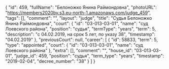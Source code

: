 {
    "id": 459,
    "fullName": "Белоножко Янина Раймондовна",
    "photoURL": "https://members2020by.s3.eu-north-1.amazonaws.com/judge_459",
    "tags": [],
    "comment": "",
    "layout": "judge",
    "title": "Судья Белоножко Янина Раймондовна",
    "court": {
        "id": "03-013-03-01",
        "name": "суд Лоевского района",
        "position": "судья",
        "termType": "years",
        "term": 5,
        "description": "c 04.02.2019, на срок 5 лет, по указу 38",
        "timestamp": "04.02.2019"
    },
    "previousCourt": null,
    "career": [
        {
            "id": 58833,
            "term": 5,
            "type": "appointed",
            "court": {
                "id": "03-013-03-01",
                "name": "суд Лоевского района"
            },
            "extra": [],
            "comment": "",
            "house_id": "03-013-03-01",
            "judge_id": 459,
            "position": "судья",
            "term_type": "years",
            "timestamp": "2019-02-04",
            "decree_number": "38"
        }
    ]
}